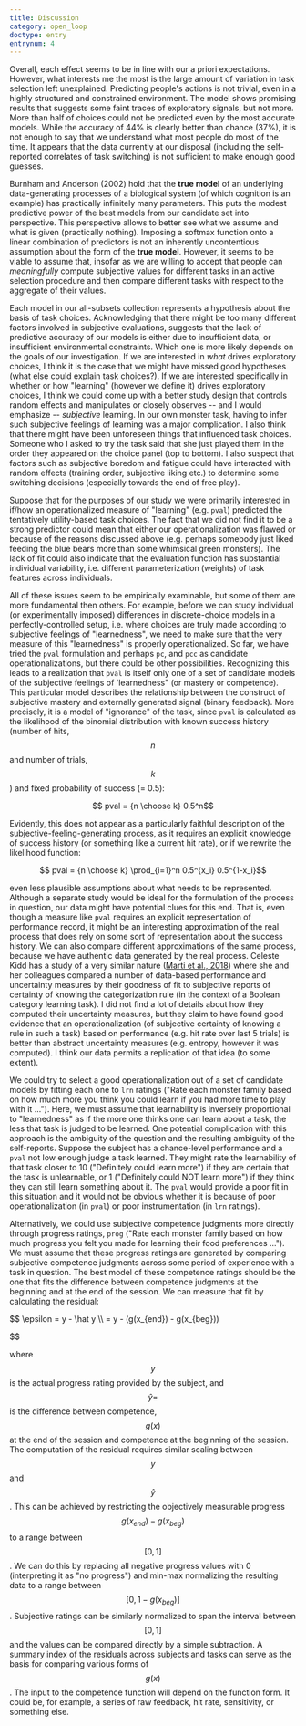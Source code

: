 ```yaml
---
title: Discussion
category: open_loop
doctype: entry
entrynum: 4
---
```


Overall, each effect seems to be in line with our a priori expectations. However, what interests me the most is the large amount of variation in task selection left unexplained. Predicting people's actions is not trivial, even in a highly structured and constrained environment. The model shows promising results that suggests some faint traces of exploratory signals, but not more. More than half of choices could not be predicted even by the most accurate models. While the accuracy of 44% is clearly better than chance (37%), it is not enough to say that we understand what most people do most of the time. It appears that the data currently at our disposal (including the self-reported correlates of task switching) is not sufficient to make enough good guesses.

Burnham and Anderson (2002) hold that the **true model** of an underlying data-generating processes of a biological system (of which cognition is an example) has practically infinitely many parameters. This puts the modest predictive power of the best models from our candidate set into perspective. This perspective allows to better see what we assume and what is given (practically nothing). Imposing a softmax function onto a linear combination of predictors is not an inherently uncontentious assumption about the form of the **true model**. However, it seems to be viable to assume that, insofar as we are willing to accept that people can *meaningfully* compute subjective values for different tasks in an active selection procedure and then compare different tasks with respect to the aggregate of their values.

Each model in our all-subsets collection represents a hypothesis about the basis of task choices. Acknowledging that there might be too many different factors involved in subjective evaluations, suggests that the lack of predictive accuracy of our models is either due to insufficient data, or insufficient environmental constraints. Which one is more likely depends on the goals of our investigation. If we are interested in *what* drives exploratory choices, I think it is the case that we might have missed good hypotheses (what else could explain task choices?). If we are interested specifically in whether or how "learning" (however we define it) drives exploratory choices, I think we could come up with a better study design that controls random effects and manipulates or closely observes -- and I would emphasize -- *subjective* learning. In our own monster task, having to infer such subjective feelings of learning was a major complication. I also think that there might have been unforeseen things that influenced task choices. Someone who I asked to try the task said that she just played them in the order they appeared on the choice panel (top to bottom). I also suspect that factors such as subjective boredom and fatigue could have interacted with random effects (training order, subjective liking etc.) to determine some switching decisions (especially towards the end of free play).

Suppose that for the purposes of our study we were primarily interested in if/how an operationalized measure of "learning" (e.g. `pval`) predicted the tentatively utility-based task choices. The fact that we did not find it to be a strong predictor could mean that either our operationalization was flawed or because of the reasons discussed above (e.g. perhaps somebody just liked feeding the blue bears more than some whimsical green monsters). The lack of fit could also indicate that the evaluation function has substantial individual variability, i.e. different parameterization (weights) of task features across individuals.

All of these issues seem to be empirically examinable, but some of them are more fundamental then others. For example, before we can study individual (or experimentally imposed) differences in discrete-choice models in a perfectly-controlled setup, i.e. where choices are truly made according to subjective feelings of "learnedness", we need to make sure that the very measure of this "learnedness" is properly operationalized. So far, we have tried the `pval` formulation and perhaps `pc`, and `pcc` as candidate operationalizations, but there could be other possibilities. Recognizing this leads to a realization that `pval` is itself only one of a set of candidate models of the subjective feelings of 'learnedness" (or mastery or competence). This particular model describes the relationship between the construct of subjective mastery and externally generated signal (binary feedback). More precisely, it is a model of "ignorance" of the task, since `pval` is calculated as the likelihood of the binomial distribution with known success history (number of hits, $$n$$ and number of trials, $$k$$) and fixed probability of success (= 0.5):

$$ pval = {n \choose k} 0.5^n$$

Evidently, this does not appear as a particularly faithful description of the subjective-feeling-generating process, as it requires an explicit knowledge of success history (or something like a current hit rate), or if we rewrite the likelihood function: 

$$ pval = {n \choose k} \prod_{i=1}^n 0.5^{x_i} 0.5^{1-x_i}$$

even less plausible assumptions about what needs to be represented. Although a separate study would be ideal for the formulation of the process in question, our data might have potential clues for this end. That is, even though a measure like `pval` requires an explicit representation of performance record, it might be an interesting approximation of the real process that does rely on some sort of representation about the success history. We can also compare different approximations of the same process, because we have authentic data generated by the real process. Celeste Kidd has a study of a very similar nature (<a href='{{base.url}}/pdfs/Marti_2018_Certainty.pdf' class='animated' target='_blank'>Marti et al., 2018</a>) where she and her colleagues compared a number of data-based performance and uncertainty measures by their goodness of fit to subjective reports of certainty of knowing the categorization rule (in the context of a Boolean category learning task). I did not find a lot of details about how they computed their uncertainty measures, but they claim to have found good evidence that an operationalization (of subjective certainty of knowing a rule in such a task) based on performance (e.g. hit rate over last 5 trials) is better than abstract uncertainty measures (e.g. entropy, however it was computed). I think our data permits a replication of that idea (to some extent).

We could try to select a good operationalization out of a set of candidate models by fitting each one to `lrn` ratings ("Rate each monster family based on how much more you think you could learn if you had more time to play with it ..."). Here, we must assume that learnability is inversely proportional to "learnedness" as if the more one thinks one can learn about a task, the less that task is judged to be learned. One potential complication with this approach is the ambiguity of the question and the resulting ambiguity of the self-reports. Suppose the subject has a chance-level performance and a `pval` not low enough judge a task learned. They might rate the learnability of that task closer to 10 ("Definitely could learn more") if they are certain that the task is unlearnable, or 1 ("Definitely could NOT learn more") if they think they can still learn something about it. The `pval` would provide a poor fit in this situation and it would not be obvious whether it is because of poor operationalization (in `pval`) or poor instrumentation (in `lrn` ratings).

Alternatively, we could use subjective competence judgments more directly through progress ratings, `prog` ("Rate each monster family based on how much progress you felt you made for learning their food preferences ..."). We must assume that these progress ratings are generated by comparing subjective competence judgments across some period of experience with a task in question. The best model of these competence ratings should be the one that fits the difference between competence judgments at the beginning and at the end of the session. We can measure that fit by calculating the residual:

$$ 
    \epsilon = y - \hat y \\\\
    = y - (g(x_{end}) - g(x_{beg}))

$$

where $$ y $$ is the actual progress rating provided by the subject, and $$ \hat y =  $$ is the difference between competence, $$ g(x) $$ at the end of the session and competence at the beginning of the session. The computation of the residual requires similar scaling between $$y$$ and $$\hat y$$. This can be achieved by restricting the objectively measurable progress $$ g(x_{end}) - g(x_{beg}) $$ to a range between $$[0, 1]$$. We can do this by replacing all negative progress values with 0 (interpreting it as "no progress") and min-max normalizing the resulting data to a range between $$[0, 1-g(x_{beg})]$$. Subjective ratings can be similarly normalized to span the interval between $$[0,1]$$ and the values can be compared directly by a simple subtraction. A summary index of the residuals across subjects and tasks can serve as the basis for comparing various forms of $$ g(x) $$. The input to the competence function will depend on the function form. It could be, for example, a series of raw feedback, hit rate, sensitivity, or something else.